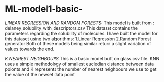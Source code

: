 # ML-model1-basic-

*LINEAR REGRESSION AND RANDOM FORESTS:*
This model is built from :
delaney_solubility_with_descriptors.csv
This dataset contains the parameters regarding the solubility of molecules.
I have built the model for this dataset using two algorithms:
1.Linear Regression
2.Random Forest generator
Both of these models being similar return a slight variation of values towards the end.

*K NEAREST NEIGHBOURS*
This is a basic model built on glass.csv file.
KNN uses a simple methodology of smallest eucledian distance between data poionts and K represents the number of nearest neighbours we use to get the value of the newset data point


